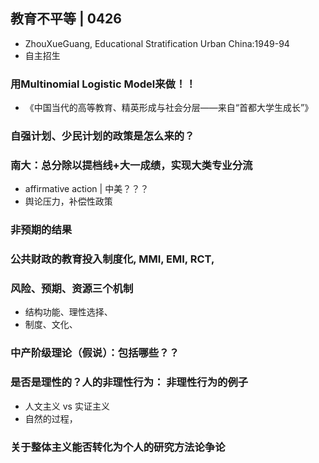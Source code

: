 ## 教育不平等 | 0426

* ZhouXueGuang, Educational Stratification Urban China:1949-94
* 自主招生

### **用Multinomial Logistic Model来做！！**
 * 《中国当代的高等教育、精英形成与社会分层——来自“首都大学生成长”》 


### 自强计划、少民计划的政策是怎么来的？

### 南大：总分除以提档线+大一成绩，实现大类专业分流
* affirmative action | 中美？？？
* 舆论压力，补偿性政策

### 非预期的结果

### 公共财政的教育投入制度化, MMI, EMI, RCT, 

### 风险、预期、资源三个机制
* 结构功能、理性选择、
* 制度、文化、

### **中产阶级理论（假说）：包括哪些？？**

### 是否是理性的？人的非理性行为： 非理性行为的例子 
* 人文主义 vs 实证主义
* 自然的过程，

### 关于整体主义能否转化为个人的研究方法论争论

